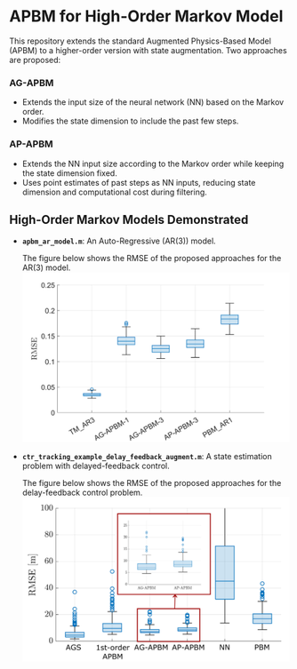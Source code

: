 # APBM for High-Order Markov Model

This repository extends the standard Augmented Physics-Based Model (APBM) to a higher-order version with state augmentation. Two approaches are proposed:

### AG-APBM
- Extends the input size of the neural network (NN) based on the Markov order.
- Modifies the state dimension to include the past few steps.

### AP-APBM
- Extends the NN input size according to the Markov order while keeping the state dimension fixed.
- Uses point estimates of past steps as NN inputs, reducing state dimension and computational cost during filtering.

## High-Order Markov Models Demonstrated

- **`apbm_ar_model.m`**: An Auto-Regressive (AR(3)) model.

  The figure below shows the RMSE of the proposed approaches for the AR(3) model.
  <img src="figs/AR3_model.png" alt="RMSE Boxplots" width="600"/>
  
- **`ctr_tracking_example_delay_feedback_augment.m`**: A state estimation problem with delayed-feedback control.

  The figure below shows the RMSE of the proposed approaches for the delay-feedback control problem.
  <img src="figs/rmse_boxplots.png" alt="RMSE Boxplots" width="600"/>
